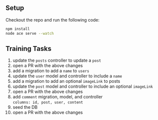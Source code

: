 ## Setup
Checkout the repo and run the following code:
```bash
npm install
node ace serve --watch
```
## Training Tasks
1. update the `posts` controller to update a `post`
2. open a PR with the above changes
3. add a migration to add a `name` to `users`
4. update the `user` model and controller to include a `name`
5. add a migration to add an optional `imageLink` to posts
6. update the `post` model and controller to include an optional `imageLink`
7. open a PR with the above changes
8. add `comment` migration, model, and controller  
    `columns: id, post, user, content`
9. seed the DB
10. open a PR with the above changes
